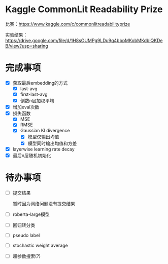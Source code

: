 # Kaggle CommonLit Readability Prize

比赛：https://www.kaggle.com/c/commonlitreadabilityprize

实验结果：https://drive.google.com/file/d/1H8sOUMPg9LDu9q4bbpMKobMKdbiQKDeB/view?usp=sharing

# 完成事项

- [x] 获取最后embedding的方式
  - [x] last-avg
  - [x] first-last-avg
  - [x] 倒数n层加权平均
- [x] 增加eval次数
- [x] 损失函数
  - [x] MSE
  - [x] RMSE
  - [x] Gaussian Kl divergence
    - [x] 模型仅输出均值
    - [x] 模型同时输出均值和方差
- [x] layerwise learning rate decay
- [x] 最后n层随机初始化

# 待办事项

- [ ] 提交结果

  暂时因为网络问题没有提交结果
  
- [ ] roberta-large模型
- [ ] 回归转分类
- [ ] pseudo label
- [ ] stochastic weight average
- [ ] 超参数搜索(?)
